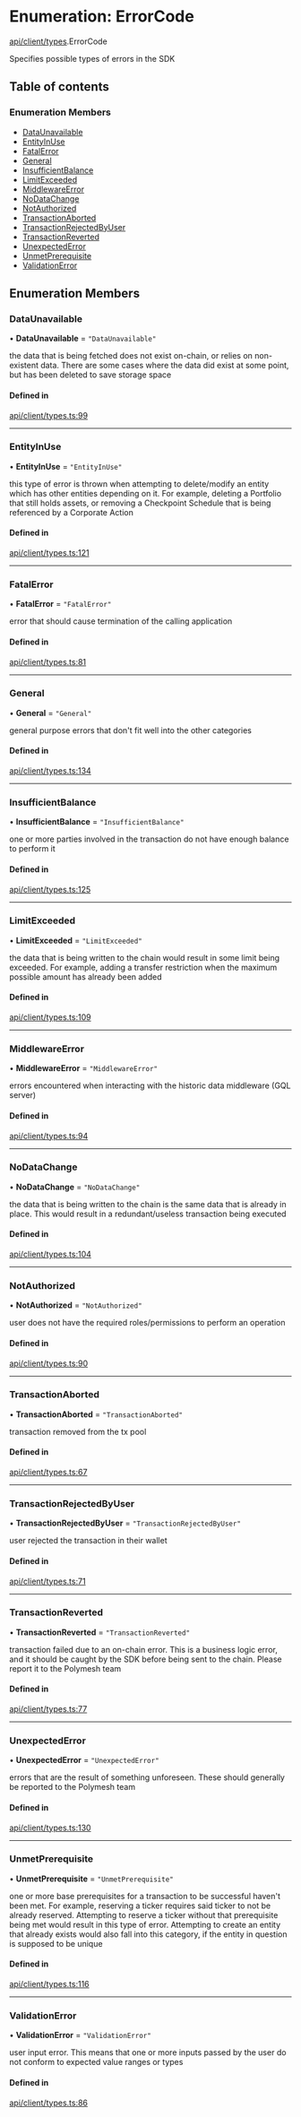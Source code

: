 # Enumeration: ErrorCode

[api/client/types](../wiki/api.client.types).ErrorCode

Specifies possible types of errors in the SDK

## Table of contents

### Enumeration Members

- [DataUnavailable](../wiki/api.client.types.ErrorCode#dataunavailable)
- [EntityInUse](../wiki/api.client.types.ErrorCode#entityinuse)
- [FatalError](../wiki/api.client.types.ErrorCode#fatalerror)
- [General](../wiki/api.client.types.ErrorCode#general)
- [InsufficientBalance](../wiki/api.client.types.ErrorCode#insufficientbalance)
- [LimitExceeded](../wiki/api.client.types.ErrorCode#limitexceeded)
- [MiddlewareError](../wiki/api.client.types.ErrorCode#middlewareerror)
- [NoDataChange](../wiki/api.client.types.ErrorCode#nodatachange)
- [NotAuthorized](../wiki/api.client.types.ErrorCode#notauthorized)
- [TransactionAborted](../wiki/api.client.types.ErrorCode#transactionaborted)
- [TransactionRejectedByUser](../wiki/api.client.types.ErrorCode#transactionrejectedbyuser)
- [TransactionReverted](../wiki/api.client.types.ErrorCode#transactionreverted)
- [UnexpectedError](../wiki/api.client.types.ErrorCode#unexpectederror)
- [UnmetPrerequisite](../wiki/api.client.types.ErrorCode#unmetprerequisite)
- [ValidationError](../wiki/api.client.types.ErrorCode#validationerror)

## Enumeration Members

### DataUnavailable

• **DataUnavailable** = ``"DataUnavailable"``

the data that is being fetched does not exist on-chain, or relies on non-existent data. There are
  some cases where the data did exist at some point, but has been deleted to save storage space

#### Defined in

[api/client/types.ts:99](https://github.com/PolymeshAssociation/polymesh-sdk/blob/f8a937f04/src/api/client/types.ts#L99)

___

### EntityInUse

• **EntityInUse** = ``"EntityInUse"``

this type of error is thrown when attempting to delete/modify an entity which has other entities depending on it. For example, deleting
  a Portfolio that still holds assets, or removing a Checkpoint Schedule that is being referenced by a Corporate Action

#### Defined in

[api/client/types.ts:121](https://github.com/PolymeshAssociation/polymesh-sdk/blob/f8a937f04/src/api/client/types.ts#L121)

___

### FatalError

• **FatalError** = ``"FatalError"``

error that should cause termination of the calling application

#### Defined in

[api/client/types.ts:81](https://github.com/PolymeshAssociation/polymesh-sdk/blob/f8a937f04/src/api/client/types.ts#L81)

___

### General

• **General** = ``"General"``

general purpose errors that don't fit well into the other categories

#### Defined in

[api/client/types.ts:134](https://github.com/PolymeshAssociation/polymesh-sdk/blob/f8a937f04/src/api/client/types.ts#L134)

___

### InsufficientBalance

• **InsufficientBalance** = ``"InsufficientBalance"``

one or more parties involved in the transaction do not have enough balance to perform it

#### Defined in

[api/client/types.ts:125](https://github.com/PolymeshAssociation/polymesh-sdk/blob/f8a937f04/src/api/client/types.ts#L125)

___

### LimitExceeded

• **LimitExceeded** = ``"LimitExceeded"``

the data that is being written to the chain would result in some limit being exceeded. For example, adding a transfer
  restriction when the maximum possible amount has already been added

#### Defined in

[api/client/types.ts:109](https://github.com/PolymeshAssociation/polymesh-sdk/blob/f8a937f04/src/api/client/types.ts#L109)

___

### MiddlewareError

• **MiddlewareError** = ``"MiddlewareError"``

errors encountered when interacting with the historic data middleware (GQL server)

#### Defined in

[api/client/types.ts:94](https://github.com/PolymeshAssociation/polymesh-sdk/blob/f8a937f04/src/api/client/types.ts#L94)

___

### NoDataChange

• **NoDataChange** = ``"NoDataChange"``

the data that is being written to the chain is the same data that is already in place. This would result
  in a redundant/useless transaction being executed

#### Defined in

[api/client/types.ts:104](https://github.com/PolymeshAssociation/polymesh-sdk/blob/f8a937f04/src/api/client/types.ts#L104)

___

### NotAuthorized

• **NotAuthorized** = ``"NotAuthorized"``

user does not have the required roles/permissions to perform an operation

#### Defined in

[api/client/types.ts:90](https://github.com/PolymeshAssociation/polymesh-sdk/blob/f8a937f04/src/api/client/types.ts#L90)

___

### TransactionAborted

• **TransactionAborted** = ``"TransactionAborted"``

transaction removed from the tx pool

#### Defined in

[api/client/types.ts:67](https://github.com/PolymeshAssociation/polymesh-sdk/blob/f8a937f04/src/api/client/types.ts#L67)

___

### TransactionRejectedByUser

• **TransactionRejectedByUser** = ``"TransactionRejectedByUser"``

user rejected the transaction in their wallet

#### Defined in

[api/client/types.ts:71](https://github.com/PolymeshAssociation/polymesh-sdk/blob/f8a937f04/src/api/client/types.ts#L71)

___

### TransactionReverted

• **TransactionReverted** = ``"TransactionReverted"``

transaction failed due to an on-chain error. This is a business logic error,
  and it should be caught by the SDK before being sent to the chain.
  Please report it to the Polymesh team

#### Defined in

[api/client/types.ts:77](https://github.com/PolymeshAssociation/polymesh-sdk/blob/f8a937f04/src/api/client/types.ts#L77)

___

### UnexpectedError

• **UnexpectedError** = ``"UnexpectedError"``

errors that are the result of something unforeseen.
  These should generally be reported to the Polymesh team

#### Defined in

[api/client/types.ts:130](https://github.com/PolymeshAssociation/polymesh-sdk/blob/f8a937f04/src/api/client/types.ts#L130)

___

### UnmetPrerequisite

• **UnmetPrerequisite** = ``"UnmetPrerequisite"``

one or more base prerequisites for a transaction to be successful haven't been met. For example, reserving a ticker requires
  said ticker to not be already reserved. Attempting to reserve a ticker without that prerequisite being met would result in this
  type of error. Attempting to create an entity that already exists would also fall into this category,
  if the entity in question is supposed to be unique

#### Defined in

[api/client/types.ts:116](https://github.com/PolymeshAssociation/polymesh-sdk/blob/f8a937f04/src/api/client/types.ts#L116)

___

### ValidationError

• **ValidationError** = ``"ValidationError"``

user input error. This means that one or more inputs passed by the user
  do not conform to expected value ranges or types

#### Defined in

[api/client/types.ts:86](https://github.com/PolymeshAssociation/polymesh-sdk/blob/f8a937f04/src/api/client/types.ts#L86)

